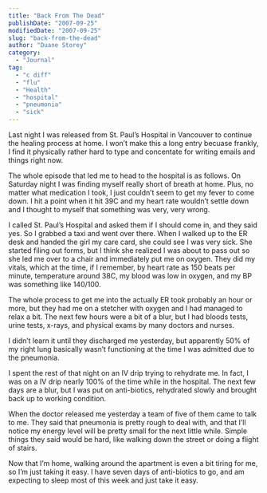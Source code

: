 ```yaml
---
title: "Back From The Dead"
publishDate: "2007-09-25"
modifiedDate: "2007-09-25"
slug: "back-from-the-dead"
author: "Duane Storey"
category:
  - "Journal"
tag:
  - "c diff"
  - "flu"
  - "Health"
  - "hospital"
  - "pneumonia"
  - "sick"
---
```


Last night I was released from St. Paul’s Hospital in Vancouver to continue the healing process at home. I won’t make this a long entry becuase frankly, I find it physically rather hard to type and concentate for writing emails and things right now.

The whole episode that led me to head to the hospital is as follows. On Saturday night I was finding myself really short of breath at home. Plus, no matter what medication I took, I just couldn’t seem to get my fever to come down. I hit a point when it hit 39C and my heart rate wouldn’t settle down and I thought to myself that something was very, very wrong.

I called St. Paul’s Hospital and asked them if I should come in, and they said yes. So I grabbed a taxi and went over there. When I walked up to the ER desk and handed the girl my care card, she could see I was very sick. She started filing out forms, but I think she realized I was about to pass out so she led me over to a chair and immediately put me on oxygen. They did my vitals, which at the time, if I remember, by heart rate as 150 beats per minute, temperature around 38C, my blood was low in oxygen, and my BP was something like 140/100.

The whole process to get me into the actually ER took probably an hour or more, but they had me on a stetcher with oxygen and I had managed to relax a bit. The next few hours were a bit of a blur, but I had bloods tests, urine tests, x-rays, and physical exams by many doctors and nurses.

I didn’t learn it until they discharged me yesterday, but apparently 50% of my right lung basically wasn’t functioning at the time I was admitted due to the pneumonia.

I spent the rest of that night on an IV drip trying to rehydrate me. In fact, I was on a IV drip nearly 100% of the time while in the hospital. The next few days are a blur, but I was put on anti-biotics, rehydrated slowly and brought back up to working condition.

When the doctor released me yesterday a team of five of them came to talk to me. They said that pneumonia is pretty rough to deal with, and that I’ll notice my energy level will be pretty small for the next little while. Simple things they said would be hard, like walking down the street or doing a flight of stairs.

Now that I’m home, walking around the apartment is even a bit tiring for me, so I’m just taking it easy. I have seven days of anti-biotics to go, and am expecting to sleep most of this week and just take it easy.